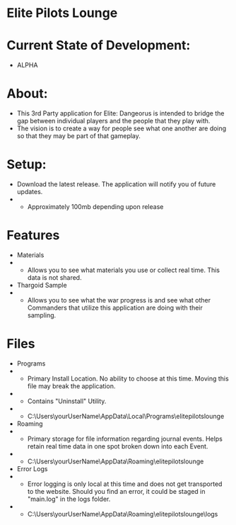 # Elite Pilots Lounge

# Current State of Development: 
- ALPHA

# About:
- This 3rd Party application for Elite: Dangeorus is intended to bridge the gap between individual players and the people that they play with.
- The vision is to create a way for people see what one another are doing so that they may be part of that gameplay.

# Setup:
- Download the latest release. The application will notify you of future updates.
- - Approximately 100mb depending upon release

# Features
- Materials
- - Allows you to see what materials you use or collect real time. This data is not shared.
- Thargoid Sample
- - Allows you to see what the war progress is and see what other Commanders that utilize this application are doing with their sampling.
 
# Files
- Programs
- - Primary Install Location. No ability to choose at this time. Moving this file may break the application.
- - Contains "Uninstall" Utility.
- - C:\Users\yourUserName\AppData\Local\Programs\elitepilotslounge
- Roaming
- - Primary storage for file information regarding journal events. Helps retain real time data in one spot broken down into each Event.
- - C:\Users\yourUserName\AppData\Roaming\elitepilotslounge
- Error Logs
- - Error logging is only local at this time and does not get transported to the website. Should you find an error, it could be staged in "main.log" in the logs folder.
- - C:\Users\yourUserName\AppData\Roaming\elitepilotslounge\logs
